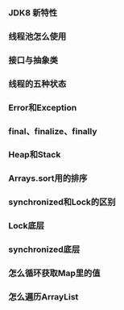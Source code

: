 ### JDK8 新特性

### 线程池怎么使用

### 接口与抽象类

### 线程的五种状态

### Error和Exception

### final、finalize、finally

### Heap和Stack

### Arrays.sort用的排序

### synchronized和Lock的区别

### Lock底层

### synchronized底层

### 怎么循环获取Map里的值

### 怎么遍历ArrayList



